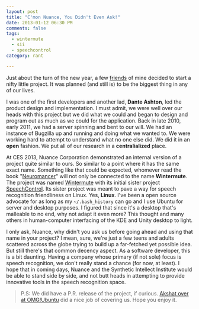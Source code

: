 ```yaml
---
layout: post
title: "C'mon Nuance, You Didn't Even Ask!"
date: 2013-01-12 06:30 PM
comments: false
tags:
  - wintermute
  - sii
  - speechcontrol
category: rant

---
```


Just about the turn of the new year, a few [friends][sii] of mine decided to start
a nifty little project. It was planned (and still is) to be the biggest thing in
any of our lives.

I was one of the first developers and another lad, __Dante Ashton__, led the
product design and implementation. I must admit, we were well over our heads with
this project but we did what we could and began to design and program out as much
as we could for the application. Back in late 2010, early 2011, we had a server
spinning and bent to our will. We had an instance of Bugzilla up and running and
doing what we wanted to. We were working hard to attempt to understand what no one
else did. We did it in an __open__ fashion. We put all of our research in
a __centralialized__ place.

At CES 2013, Nuance Corporation demonstrated an internal version of a project
quite similar to ours. So similar to a point where it has the same exact name.
Something like that could be expected, whomever read the book "[Neuromancer][]"
will not only be connected to the name __Wintermute__. The project was named
[Wintermute][] with its initial sister project [SpeechControl][].
Its sister project was meant to pave a way for speech recognition friendliness
on Linux. Yes, __Linux__. I've been a open source advocate for as long as my `~/.bash_history` can go and I use Ubuntu for server and desktop purposes. I
figured that since it's a desktop that's malleable to no end, why not adapt it
even more? This thought and many others in human-computer
interfacing of the KDE and Unity desktop to light.

I only ask, Nuance, why didn't you ask us before going ahead and using that name
in your project? I mean, sure, we're just a few teens and adults scattered
across the globe trying to build up a far-fetched yet possible idea. But still
there's that common decency aspect. As a software developer, this is a bit
daunting. Having a company whose primary (if not sole) focus is speech
recognition, we don't really stand a chance (for now, at least). I hope
that in coming days, Nuance and the Synthetic Intellect Institute would be
able to stand side by side, and not butt heads in attempting to provide
innovative tools in the speech recognition space.

> P.S: We did have a P.R. release of the project, if curious.
> [Akshat over at OMG!Ubuntu][pr] did a nice job of covering us.
> Hope you enjoy it.

[sii]: https://www.launchpad.net/~sii
[neuromancer]: http://www.amazon.com/Neuromancer-William-Gibson/dp/0441012035/ref=sr_1_1?s=books&ie=UTF8&qid=1358108364&sr=1-1&keywords=neuromancer
[wintermute]: https://www.launchpad.net/wintermute
[speechcontrol]: https://launchpad.net/speechcontrol
[pr]: http://www.omgubuntu.co.uk/2011/02/wintermute-project-aims-to-bring-artificial-intelligence-to-ubuntu
